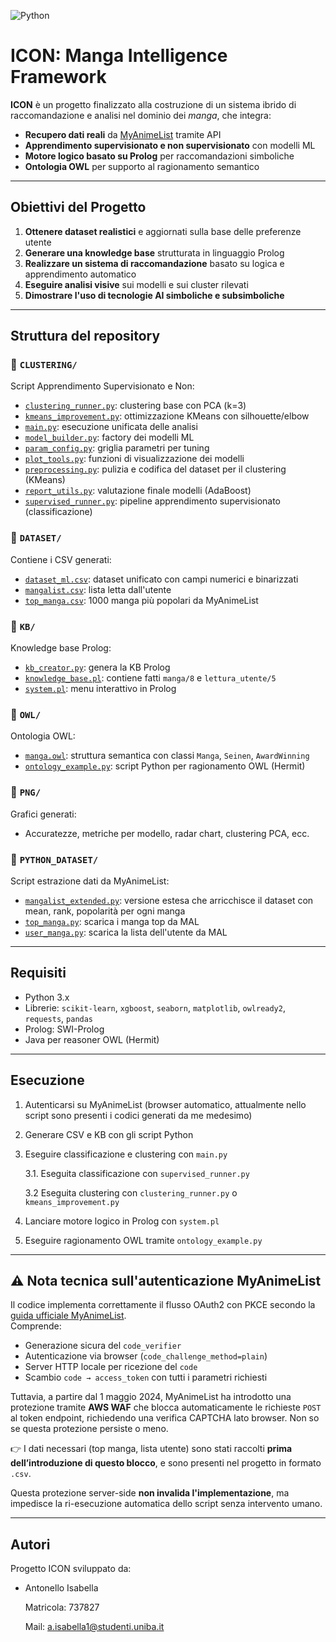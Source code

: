 ![Python](https://img.shields.io/badge/python-3.8+-blue.svg)

# ICON: Manga Intelligence Framework

**ICON** è un progetto finalizzato alla costruzione di un sistema ibrido di raccomandazione e analisi nel dominio dei *manga*, che integra:

- **Recupero dati reali** da [MyAnimeList](https://myanimelist.net/) tramite API
- **Apprendimento supervisionato e non supervisionato** con modelli ML
- **Motore logico basato su Prolog** per raccomandazioni simboliche
- **Ontologia OWL** per supporto al ragionamento semantico

---

## Obiettivi del Progetto

1. **Ottenere dataset realistici** e aggiornati sulla base delle preferenze utente
2. **Generare una knowledge base** strutturata in linguaggio Prolog
3. **Realizzare un sistema di raccomandazione** basato su logica e apprendimento automatico
4. **Eseguire analisi visive** sui modelli e sui cluster rilevati
5. **Dimostrare l'uso di tecnologie AI simboliche e subsimboliche**

---

## Struttura del repository

### 📁 `CLUSTERING/`
Script Apprendimento Supervisionato e Non:
- [`clustering_runner.py`](CLUSTERING/clustering_runner.py): clustering base con PCA (k=3)
- [`kmeans_improvement.py`](CLUSTERING/kmeans_improvement.py): ottimizzazione KMeans con silhouette/elbow
- [`main.py`](CLUSTERING/main.py): esecuzione unificata delle analisi
- [`model_builder.py`](CLUSTERING/model_builder.py): factory dei modelli ML
- [`param_config.py`](CLUSTERING/param_config.py): griglia parametri per tuning
- [`plot_tools.py`](CLUSTERING/plot_tools.py): funzioni di visualizzazione dei modelli
- [`preprocessing.py`](CLUSTERING/preprocessing.py): pulizia e codifica del dataset per il clustering (KMeans)
- [`report_utils.py`](CLUSTERING/report_utils.py): valutazione finale modelli (AdaBoost)
- [`supervised_runner.py`](CLUSTERING/supervised_runner.py): pipeline apprendimento supervisionato (classificazione)

### 📁 `DATASET/`
Contiene i CSV generati:
- [`dataset_ml.csv`](DATASET/dataset_ml.csv): dataset unificato con campi numerici e binarizzati
- [`mangalist.csv`](DATASET/mangalist.csv): lista letta dall'utente
- [`top_manga.csv`](DATASET/top_manga.csv): 1000 manga più popolari da MyAnimeList

### 📁 `KB/`
Knowledge base Prolog:
- [`kb_creator.py`](KB/kb_creator.py): genera la KB Prolog
- [`knowledge_base.pl`](KB/knowledge_base.pl): contiene fatti `manga/8` e `lettura_utente/5`
- [`system.pl`](KB/system.pl): menu interattivo in Prolog

### 📁 `OWL/`
Ontologia OWL:
- [`manga.owl`](OWL/manga.owl): struttura semantica con classi `Manga`, `Seinen`, `AwardWinning`
- [`ontology_example.py`](OWL/ontology_example.py): script Python per ragionamento OWL (Hermit)

### 📁 `PNG/`
Grafici generati:
- Accuratezze, metriche per modello, radar chart, clustering PCA, ecc.

### 📁 `PYTHON_DATASET/`
Script estrazione dati da MyAnimeList:
- [`mangalist_extended.py`](PYTHON_DATASET/mangalist_extended.py): versione estesa che arricchisce il dataset con mean, rank, popolarità per ogni manga
- [`top_manga.py`](PYTHON_DATASET/top_manga.py): scarica i manga top da MAL
- [`user_manga.py`](PYTHON_DATASET/user_manga.py): scarica la lista dell'utente da MAL

---

## Requisiti

- Python 3.x
- Librerie: `scikit-learn`, `xgboost`, `seaborn`, `matplotlib`, `owlready2`, `requests`, `pandas`
- Prolog: SWI-Prolog
- Java per reasoner OWL (Hermit)

---

## Esecuzione

1. Autenticarsi su MyAnimeList (browser automatico, attualmente nello script sono presenti i codici generati da me medesimo)
2. Generare CSV e KB con gli script Python
3. Eseguire classificazione e clustering con `main.py`

   3.1. Eseguita classificazione con `supervised_runner.py`

   3.2 Eseguita clustering con `clustering_runner.py` o `kmeans_improvement.py`
4. Lanciare motore logico in Prolog con `system.pl`
5. Eseguire ragionamento OWL tramite `ontology_example.py`

---

## ⚠️ Nota tecnica sull'autenticazione MyAnimeList

Il codice implementa correttamente il flusso OAuth2 con PKCE secondo la [guida ufficiale MyAnimeList](https://myanimelist.net/blog.php?eid=835707).  
Comprende:

- Generazione sicura del `code_verifier`
- Autenticazione via browser (`code_challenge_method=plain`)
- Server HTTP locale per ricezione del `code`
- Scambio `code → access_token` con tutti i parametri richiesti

Tuttavia, a partire dal 1 maggio 2024, MyAnimeList ha introdotto una protezione tramite **AWS WAF** che blocca automaticamente le richieste `POST` al token endpoint, richiedendo una verifica CAPTCHA lato browser. Non so se questa protezione persiste o meno.

👉 I dati necessari (top manga, lista utente) sono stati raccolti **prima dell’introduzione di questo blocco**, e sono presenti nel progetto in formato `.csv`.

Questa protezione server-side **non invalida l'implementazione**, ma impedisce la ri-esecuzione automatica dello script senza intervento umano.

---

## Autori

Progetto ICON sviluppato da:
- Antonello Isabella 
  
  Matricola: 737827
  
  Mail: a.isabella1@studenti.uniba.it
